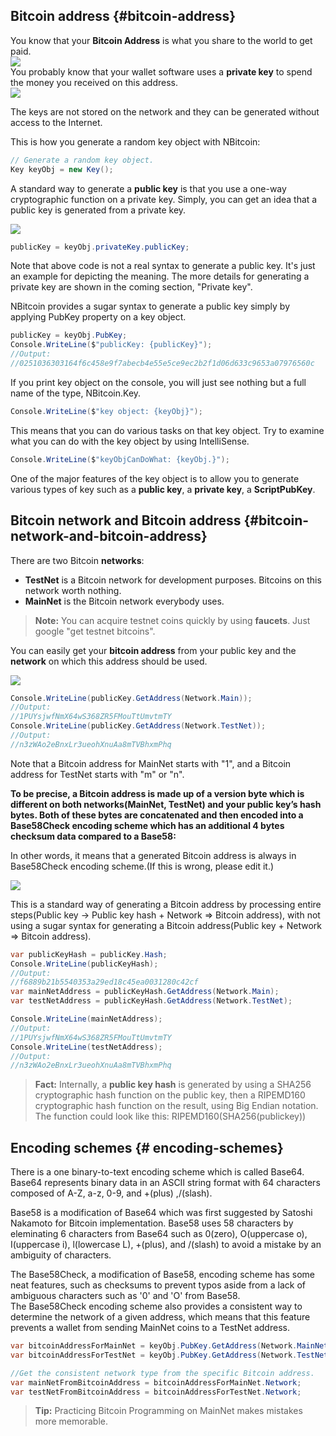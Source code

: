 ## Bitcoin address {#bitcoin-address}

You know that your **Bitcoin Address** is what you share to the world to get paid.  
![](../assets/BitcoinAddress.png)  
You probably know that your wallet software uses a **private key** to spend the money you received on this address.  
![](../assets/PrivateKey.png)  

The keys are not stored on the network and they can be generated without access to the Internet.  

This is how you generate a random key object with NBitcoin:  
```cs  
// Generate a random key object.
Key keyObj = new Key(); 
```  
A standard way to generate a **public key** is that you use a one-way cryptographic function on a private key.
Simply, you can get an idea that a public key is generated from a private key. 

![](../assets/PrivKeyPubKey.png)  
```cs 
publicKey = keyObj.privateKey.publicKey;
```
Note that above code is not a real syntax to generate a public key. It's just an example for depicting the meaning. 
The more details for generating a private key are shown in the coming section, "Private key".

NBitcoin provides a sugar syntax to generate a public key simply by applying PubKey property on a key object.
```cs
publicKey = keyObj.PubKey;
Console.WriteLine($"publicKey: {publicKey}");
//Output:
//0251036303164f6c458e9f7abecb4e55e5ce9ec2b2f1d06d633c9653a07976560c
```

If you print key object on the console, you will just see nothing but a full name of the type, NBitcoin.Key.
```cs
Console.WriteLine($"key object: {keyObj}");
```
This means that you can do various tasks on that key object.
Try to examine what you can do with the key object by using IntelliSense.

```cs
Console.WriteLine($"keyObjCanDoWhat: {keyObj.}");
```

One of the major features of the key object is to allow you to generate various types of key such as a **public key**, a **private key**, a **ScriptPubKey**.



## Bitcoin network and Bitcoin address {#bitcoin-network-and-bitcoin-address}
There are two Bitcoin **networks**: 
* **TestNet** is a Bitcoin network for development purposes. Bitcoins on this network worth nothing.  
* **MainNet** is the Bitcoin network everybody uses.  

> **Note:** You can acquire testnet coins quickly by using **faucets**. Just google "get testnet bitcoins".  

You can easily get your **bitcoin address** from your public key and the **network** on which this address should be used. 

![](../assets/PubKeyToAddr.png)  

```cs 
Console.WriteLine(publicKey.GetAddress(Network.Main)); 
//Output:
//1PUYsjwfNmX64wS368ZR5FMouTtUmvtmTY
Console.WriteLine(publicKey.GetAddress(Network.TestNet)); 
//Output:
//n3zWAo2eBnxLr3ueohXnuAa8mTVBhxmPhq
```  
Note that a Bitcoin address for MainNet starts with "1", and a Bitcoin address for TestNet starts with "m" or "n".

**To be precise, a Bitcoin address is made up of a version byte which is different on both networks(MainNet, TestNet) and your public key’s hash bytes. Both of these bytes are concatenated and then encoded into a Base58Check encoding scheme which has an additional 4 bytes checksum data compared to a Base58:**  

In other words, it means that a generated Bitcoin address is always in Base58Check encoding scheme.(If this is wrong, please edit it.)

![](../assets/PubKeyHashToBitcoinAddress.png)  

This is a standard way of generating a Bitcoin address by processing entire steps(Public key -> Public key hash + Network => Bitcoin address), with not using a sugar syntax for generating a Bitcoin address(Public key + Network => Bitcoin address).
```cs 
var publicKeyHash = publicKey.Hash;
Console.WriteLine(publicKeyHash);
//Output:
//f6889b21b5540353a29ed18c45ea0031280c42cf
var mainNetAddress = publicKeyHash.GetAddress(Network.Main);
var testNetAddress = publicKeyHash.GetAddress(Network.TestNet);

Console.WriteLine(mainNetAddress); 
//Output:
//1PUYsjwfNmX64wS368ZR5FMouTtUmvtmTY
Console.WriteLine(testNetAddress); 
//Output:
//n3zWAo2eBnxLr3ueohXnuAa8mTVBhxmPhq
```  

> **Fact:** Internally, a **public key hash** is generated by using a SHA256 cryptographic hash function on the public key, then a RIPEMD160 cryptographic hash function on the result, using Big Endian notation. The function could look like this: RIPEMD160(SHA256(publickey))  

## Encoding schemes {# encoding-schemes}
There is a one binary-to-text encoding scheme which is called Base64.
Base64 represents binary data in an ASCII string format with 64 characters composed of A-Z, a-z, 0-9, and +(plus) ,/(slash).

Base58 is a modification of Base64 which was first suggested by Satoshi Nakamoto for Bitcoin implementation.
Base58 uses 58 characters by eleminating 6 characters from Base64 such as 0(zero), O(uppercase o), I(uppercase i), l(lowercase L), +(plus), and /(slash) to avoid a mistake by an ambiguity of characters.

The Base58Check, a modification of Base58, encoding scheme has some neat features, such as checksums to prevent typos aside from a lack of ambiguous characters such as '0' and 'O' from Base58.  
The Base58Check encoding scheme also provides a consistent way to determine the network of a given address, which means that this feature prevents a wallet from sending MainNet coins to a TestNet address.
```cs
var bitcoinAddressForMainNet = keyObj.PubKey.GetAddress(Network.MainNet);
var bitcoinAddressForTestNet = keyObj.PubKey.GetAddress(Network.TestNet);

//Get the consistent network type from the specific Bitcoin address.
var mainNetFromBitcoinAddress = bitcoinAddressForMainNet.Network;
var testNetFromBitcoinAddress = bitcoinAddressForTestNet.Network;
```

> **Tip:** Practicing Bitcoin Programming on MainNet makes mistakes more memorable.  
